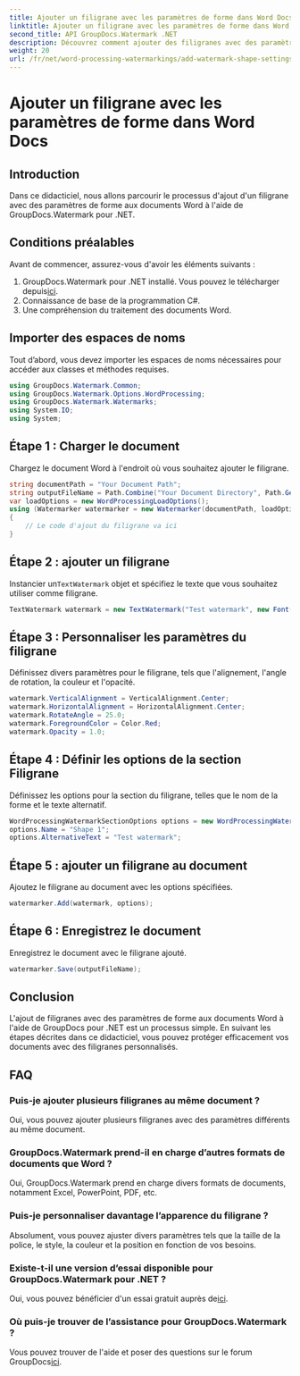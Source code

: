 ```yaml
---
title: Ajouter un filigrane avec les paramètres de forme dans Word Docs
linktitle: Ajouter un filigrane avec les paramètres de forme dans Word Docs
second_title: API GroupDocs.Watermark .NET
description: Découvrez comment ajouter des filigranes avec des paramètres de forme aux documents Word à l'aide de GroupDocs pour .NET. Protégez efficacement vos documents.
weight: 20
url: /fr/net/word-processing-watermarkings/add-watermark-shape-settings-word-docs/
---
```


# Ajouter un filigrane avec les paramètres de forme dans Word Docs

## Introduction
Dans ce didacticiel, nous allons parcourir le processus d'ajout d'un filigrane avec des paramètres de forme aux documents Word à l'aide de GroupDocs.Watermark pour .NET.
## Conditions préalables
Avant de commencer, assurez-vous d'avoir les éléments suivants :
1.  GroupDocs.Watermark pour .NET installé. Vous pouvez le télécharger depuis[ici](https://releases.groupdocs.com/Watermark/net/).
2. Connaissance de base de la programmation C#.
3. Une compréhension du traitement des documents Word.

## Importer des espaces de noms
Tout d’abord, vous devez importer les espaces de noms nécessaires pour accéder aux classes et méthodes requises.
```csharp
using GroupDocs.Watermark.Common;
using GroupDocs.Watermark.Options.WordProcessing;
using GroupDocs.Watermark.Watermarks;
using System.IO;
using System;
```
## Étape 1 : Charger le document
Chargez le document Word à l'endroit où vous souhaitez ajouter le filigrane.
```csharp
string documentPath = "Your Document Path";
string outputFileName = Path.Combine("Your Document Directory", Path.GetFileName(documentPath));
var loadOptions = new WordProcessingLoadOptions();
using (Watermarker watermarker = new Watermarker(documentPath, loadOptions))
{
    // Le code d'ajout du filigrane va ici
}
```
## Étape 2 : ajouter un filigrane
 Instancier un`TextWatermark` objet et spécifiez le texte que vous souhaitez utiliser comme filigrane.
```csharp
TextWatermark watermark = new TextWatermark("Test watermark", new Font("Arial", 19));
```
## Étape 3 : Personnaliser les paramètres du filigrane
Définissez divers paramètres pour le filigrane, tels que l'alignement, l'angle de rotation, la couleur et l'opacité.
```csharp
watermark.VerticalAlignment = VerticalAlignment.Center;
watermark.HorizontalAlignment = HorizontalAlignment.Center;
watermark.RotateAngle = 25.0;
watermark.ForegroundColor = Color.Red;
watermark.Opacity = 1.0;
```
## Étape 4 : Définir les options de la section Filigrane
Définissez les options pour la section du filigrane, telles que le nom de la forme et le texte alternatif.
```csharp
WordProcessingWatermarkSectionOptions options = new WordProcessingWatermarkSectionOptions();
options.Name = "Shape 1";
options.AlternativeText = "Test watermark";
```
## Étape 5 : ajouter un filigrane au document
Ajoutez le filigrane au document avec les options spécifiées.
```csharp
watermarker.Add(watermark, options);
```
## Étape 6 : Enregistrez le document
Enregistrez le document avec le filigrane ajouté.
```csharp
watermarker.Save(outputFileName);
```

## Conclusion
L'ajout de filigranes avec des paramètres de forme aux documents Word à l'aide de GroupDocs pour .NET est un processus simple. En suivant les étapes décrites dans ce didacticiel, vous pouvez protéger efficacement vos documents avec des filigranes personnalisés.
## FAQ
### Puis-je ajouter plusieurs filigranes au même document ?
Oui, vous pouvez ajouter plusieurs filigranes avec des paramètres différents au même document.
### GroupDocs.Watermark prend-il en charge d’autres formats de documents que Word ?
Oui, GroupDocs.Watermark prend en charge divers formats de documents, notamment Excel, PowerPoint, PDF, etc.
### Puis-je personnaliser davantage l’apparence du filigrane ?
Absolument, vous pouvez ajuster divers paramètres tels que la taille de la police, le style, la couleur et la position en fonction de vos besoins.
### Existe-t-il une version d’essai disponible pour GroupDocs.Watermark pour .NET ?
 Oui, vous pouvez bénéficier d'un essai gratuit auprès de[ici](https://releases.groupdocs.com/).
### Où puis-je trouver de l’assistance pour GroupDocs.Watermark ?
 Vous pouvez trouver de l'aide et poser des questions sur le forum GroupDocs[ici](https://forum.groupdocs.com/c/watermark/19).